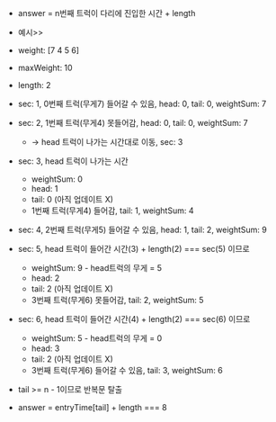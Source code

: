 - answer = n번째 트럭이 다리에 진입한 시간 + length
- 예시>> 
- weight: [7 4 5 6]
- maxWeight: 10
- length: 2

- sec: 1, 0번째 트럭(무게7) 들어갈 수 있음, head: 0, tail: 0, weightSum: 7
- sec: 2, 1번째 트럭(무게4) 못들어감, head: 0, tail: 0, weightSum: 7 
    - -> head 트럭이 나가는 시간대로 이동, sec: 3

- sec: 3, head 트럭이 나가는 시간
    - weightSum: 0
    - head: 1
    - tail: 0 (아직 업데이트 X)
    - 1번째 트럭(무게4) 들어감, tail: 1, weightSum: 4

- sec: 4, 2번째 트럭(무게5) 들어갈 수 있음, head: 1, tail: 2, weightSum: 9

- sec: 5, head 트럭이 들어간 시간(3) + length(2) === sec(5) 이므로
    - weightSum: 9 - head트럭의 무게 = 5
    - head: 2
    - tail: 2 (아직 업데이트 X)
    - 3번째 트럭(무게6) 못들어감, tail: 2, weightSum: 5

- sec: 6, head 트럭이 들어간 시간(4) + length(2) === sec(6) 이므로
    - weightSum: 5 - head트럭의 무게 = 0
    - head: 3
    - tail: 2 (아직 업데이트 X)
    - 3번째 트럭(무게6) 들어갈 수 있음, tail: 3, weightSum: 6

- tail >= n - 1이므로 반복문 탈출
- answer = entryTime[tail] + length === 8

